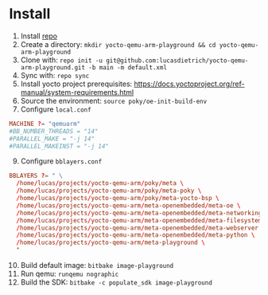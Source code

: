 # Install

1. Install [repo](https://gerrit.googlesource.com/git-repo/)
3. Create a directory: `mkdir yocto-qemu-arm-playground && cd yocto-qemu-arm-playground`
3. Clone with: `repo init -u git@github.com:lucasdietrich/yocto-qemu-arm-playground.git -b main -m default.xml`
4. Sync with: `repo sync`
6. Install yocto project prerequisites: <https://docs.yoctoproject.org/ref-manual/system-requirements.html>
7. Source the environment: `source poky/oe-init-build-env`
8. Configure `local.conf`

```conf
MACHINE ?= "qemuarm"
#BB_NUMBER_THREADS = "14"
#PARALLEL_MAKE = "-j 14"
#PARALLEL_MAKEINST = "-j 14"
```

9. Configure `bblayers.conf`

```conf
BBLAYERS ?= " \
  /home/lucas/projects/yocto-qemu-arm/poky/meta \
  /home/lucas/projects/yocto-qemu-arm/poky/meta-poky \
  /home/lucas/projects/yocto-qemu-arm/poky/meta-yocto-bsp \
  /home/lucas/projects/yocto-qemu-arm/meta-openembedded/meta-oe \
  /home/lucas/projects/yocto-qemu-arm/meta-openembedded/meta-networking \
  /home/lucas/projects/yocto-qemu-arm/meta-openembedded/meta-filesystems \
  /home/lucas/projects/yocto-qemu-arm/meta-openembedded/meta-webserver \
  /home/lucas/projects/yocto-qemu-arm/meta-openembedded/meta-python \
  /home/lucas/projects/yocto-qemu-arm/meta-playground \
  "
```

10. Build default image: `bitbake image-playground`
11. Run qemu: `runqemu nographic`
12. Build the SDK: `bitbake -c populate_sdk image-playground`